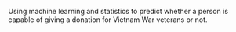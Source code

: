 Using machine learning and statistics to predict whether a person is capable of giving a donation for Vietnam War veterans or not.